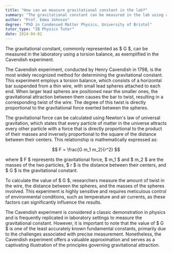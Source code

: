 ```yaml
---
title: "How can we measure gravitational constant in the lab?"
summary: "The gravitational constant can be measured in the lab using a torsion balance, as in the Cavendish experiment."
author: "Prof. Emma Johnson"
degree: "PhD in Condensed Matter Physics, University of Bristol"
tutor_type: "IB Physics Tutor"
date: 2024-04-02
---
```


The gravitational constant, commonly represented as $ G $, can be measured in the laboratory using a torsion balance, as exemplified in the Cavendish experiment.

The Cavendish experiment, conducted by Henry Cavendish in 1798, is the most widely recognized method for determining the gravitational constant. This experiment employs a torsion balance, which consists of a horizontal bar suspended from a thin wire, with small lead spheres attached to each end. When larger lead spheres are positioned near the smaller ones, the gravitational attraction between them causes the bar to twist, resulting in a corresponding twist of the wire. The degree of this twist is directly proportional to the gravitational force exerted between the spheres.

The gravitational force can be calculated using Newton's law of universal gravitation, which states that every particle of matter in the universe attracts every other particle with a force that is directly proportional to the product of their masses and inversely proportional to the square of the distance between their centers. This relationship is mathematically expressed as:

$$
F = \frac{G m_1 m_2}{r^2}
$$

where $ F $ represents the gravitational force, $ m_1 $ and $ m_2 $ are the masses of the two particles, $ r $ is the distance between their centers, and $ G $ is the gravitational constant.

To calculate the value of $ G $, researchers measure the amount of twist in the wire, the distance between the spheres, and the masses of the spheres involved. This experiment is highly sensitive and requires meticulous control of environmental conditions, such as temperature and air currents, as these factors can significantly influence the results.

The Cavendish experiment is considered a classic demonstration in physics and is frequently replicated in laboratory settings to measure the gravitational constant. However, it is important to note that the value of $ G $ is one of the least accurately known fundamental constants, primarily due to the challenges associated with precise measurement. Nonetheless, the Cavendish experiment offers a valuable approximation and serves as a captivating illustration of the principles governing gravitational attraction.
    